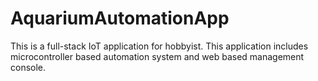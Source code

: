 # AquariumAutomationApp
This is a full-stack IoT application for hobbyist. This application includes microcontroller based automation system and web based management console.
